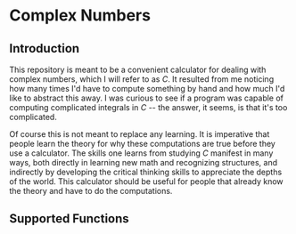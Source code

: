 # Complex Numbers

## Introduction

This repository is meant to be a convenient calculator for dealing with complex numbers, which I will refer to as _C_. It resulted from me noticing how many times I'd have to compute something by hand and how much I'd like to abstract this away. I was curious to see if a program was capable of computing complicated integrals in _C_ -- the answer, it seems, is that it's too complicated.

Of course this is not meant to replace any learning. It is imperative that people learn the theory for why these computations are true before they use a calculator. The skills one learns from studying _C_ manifest in many ways, both directly in learning new math and recognizing structures, and indirectly by developing the critical thinking skills to appreciate the depths of the world. This calculator should be useful for people that already know the theory and have to do the computations.

## Supported Functions

